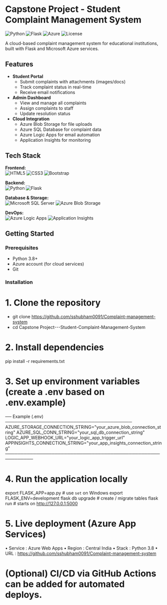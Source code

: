 # Capstone Project - Student Complaint Management System

![Python](https://img.shields.io/badge/Python-3.8%2B-blue?logo=python)
![Flask](https://img.shields.io/badge/Flask-2.x-black?logo=flask)
![Azure](https://img.shields.io/badge/Azure%20Cloud-Deployed-blue?logo=microsoft-azure)
![License](https://img.shields.io/badge/License-MIT-green)

A cloud-based complaint management system for educational institutions, built with Flask and Microsoft Azure services.

## Features

- **Student Portal**
  - Submit complaints with attachments (images/docs)
  - Track complaint status in real-time
  - Receive email notifications
- **Admin Dashboard**
  - View and manage all complaints
  - Assign complaints to staff
  - Update resolution status
- **Cloud Integration**
  - Azure Blob Storage for file uploads
  - Azure SQL Database for complaint data
  - Azure Logic Apps for email automation
  - Application Insights for monitoring

## Tech Stack

**Frontend:**  
![HTML5](https://img.shields.io/badge/HTML5-E34F26?logo=html5&logoColor=white)
![CSS3](https://img.shields.io/badge/CSS3-1572B6?logo=css3&logoColor=white)
![Bootstrap](https://img.shields.io/badge/Bootstrap-7952B3?logo=bootstrap&logoColor=white)

**Backend:**  
![Python](https://img.shields.io/badge/Python-3.8%2B-blue?logo=python)
![Flask](https://img.shields.io/badge/Flask-2.x-black?logo=flask)

**Database & Storage:**  
![Microsoft SQL Server](https://img.shields.io/badge/SQL%20Server-CC2927?logo=microsoft-sql-server&logoColor=white)
![Azure Blob Storage](https://img.shields.io/badge/Azure%20Blob%20Storage-0078D4?logo=microsoft-azure&logoColor=white)

**DevOps:**  
![Azure Logic Apps](https://img.shields.io/badge/Azure%20Logic%20Apps-0078D4?logo=microsoft-azure&logoColor=white)
![Application Insights](https://img.shields.io/badge/Application%20Insights-0078D4?logo=microsoft-azure&logoColor=white)

## Getting Started

### Prerequisites

- Python 3.8+
- Azure account (for cloud services)
- Git

### Installation

# 1. Clone the repository
* git clone https://github.com/sshubham0091/Complaint-management-system
* cd Capstone Project---Student-Complaint-Management-System

# 2. Install dependencies
pip install -r requirements.txt

# 3. Set up environment variables (create a .env based on .env.example)
 ── Example (.env) ─────────────────────────────────────────
 AZURE_STORAGE_CONNECTION_STRING="your_azure_blob_connection_string"
 AZURE_SQL_CONN_STRING="your_sql_db_connection_string"
 LOGIC_APP_WEBHOOK_URL="your_logic_app_trigger_url"
 APPINSIGHTS_CONNECTION_STRING="your_app_insights_connection_string"
 ───────────────────────────────────────────────────────────

# 4. Run the application locally
export FLASK_APP=app.py          # use `set` on Windows
export FLASK_ENV=development
flask db upgrade                 # create / migrate tables
flask run                        # starts on http://127.0.0.1:5000

# 5. Live deployment (Azure App Services)
  • Service  : Azure Web Apps
  • Region   : Central India
  • Stack    : Python 3.8
  • URL      : https://github.com/sshubham0091/Complaint-management-system

# (Optional) CI/CD via GitHub Actions can be added for automated deploys.








